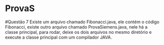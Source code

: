 # ProvaS
#Questão 7
Existe um arquivo chamado Fibonacci.java, ele contém o código Fibonacci, existe outro arquivo chamado ProvaSiemens.java, nele há a classe principal, para rodar, deixe os dois arquivos no mesmo diretório e execute a classe principal com um compilador JAVA. 
